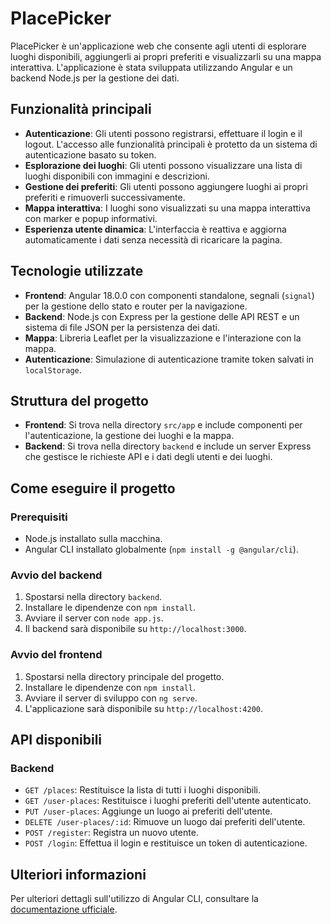# PlacePicker

PlacePicker è un'applicazione web che consente agli utenti di esplorare luoghi disponibili, aggiungerli ai propri preferiti e visualizzarli su una mappa interattiva. L'applicazione è stata sviluppata utilizzando Angular e un backend Node.js per la gestione dei dati.

## Funzionalità principali

- **Autenticazione**: Gli utenti possono registrarsi, effettuare il login e il logout. L'accesso alle funzionalità principali è protetto da un sistema di autenticazione basato su token.
- **Esplorazione dei luoghi**: Gli utenti possono visualizzare una lista di luoghi disponibili con immagini e descrizioni.
- **Gestione dei preferiti**: Gli utenti possono aggiungere luoghi ai propri preferiti e rimuoverli successivamente.
- **Mappa interattiva**: I luoghi sono visualizzati su una mappa interattiva con marker e popup informativi.
- **Esperienza utente dinamica**: L'interfaccia è reattiva e aggiorna automaticamente i dati senza necessità di ricaricare la pagina.

## Tecnologie utilizzate

- **Frontend**: Angular 18.0.0 con componenti standalone, segnali (`signal`) per la gestione dello stato e router per la navigazione.
- **Backend**: Node.js con Express per la gestione delle API REST e un sistema di file JSON per la persistenza dei dati.
- **Mappa**: Libreria Leaflet per la visualizzazione e l'interazione con la mappa.
- **Autenticazione**: Simulazione di autenticazione tramite token salvati in `localStorage`.

## Struttura del progetto

- **Frontend**: Si trova nella directory `src/app` e include componenti per l'autenticazione, la gestione dei luoghi e la mappa.
- **Backend**: Si trova nella directory `backend` e include un server Express che gestisce le richieste API e i dati degli utenti e dei luoghi.

## Come eseguire il progetto

### Prerequisiti

- Node.js installato sulla macchina.
- Angular CLI installato globalmente (`npm install -g @angular/cli`).

### Avvio del backend

1. Spostarsi nella directory `backend`.
2. Installare le dipendenze con `npm install`.
3. Avviare il server con `node app.js`.
4. Il backend sarà disponibile su `http://localhost:3000`.

### Avvio del frontend

1. Spostarsi nella directory principale del progetto.
2. Installare le dipendenze con `npm install`.
3. Avviare il server di sviluppo con `ng serve`.
4. L'applicazione sarà disponibile su `http://localhost:4200`.

## API disponibili

### Backend

- `GET /places`: Restituisce la lista di tutti i luoghi disponibili.
- `GET /user-places`: Restituisce i luoghi preferiti dell'utente autenticato.
- `PUT /user-places`: Aggiunge un luogo ai preferiti dell'utente.
- `DELETE /user-places/:id`: Rimuove un luogo dai preferiti dell'utente.
- `POST /register`: Registra un nuovo utente.
- `POST /login`: Effettua il login e restituisce un token di autenticazione.

## Ulteriori informazioni

Per ulteriori dettagli sull'utilizzo di Angular CLI, consultare la [documentazione ufficiale](https://angular.io/cli).
